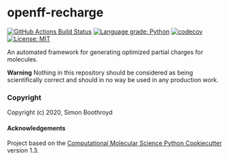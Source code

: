 openff-recharge
==============================
[//]: # (Badges)
[![GitHub Actions Build Status](https://github.com/openforcefield/openff-recharge/workflows/CI/badge.svg)](https://github.com/openforcefield/openff-recharge/actions?query=branch%3Amaster+workflow%3ACI)
[![Language grade: Python](https://img.shields.io/lgtm/grade/python/g/openforcefield/openff-recharge.svg?logo=lgtm&logoWidth=18)](https://lgtm.com/projects/g/openforcefield/openff-recharge/context:python)
[![codecov](https://codecov.io/gh/openforcefield/openff-recharge/branch/master/graph/badge.svg)](https://codecov.io/gh/openforcefield/openff-recharge/branch/master)
[![License: MIT](https://img.shields.io/badge/License-MIT-yellow.svg)](https://opensource.org/licenses/MIT)

An automated framework for generating optimized partial charges for molecules.

**Warning** Nothing in this repository should be considered as being scientifically correct and should in no way be
used in any production work.

### Copyright

Copyright (c) 2020, Simon Boothroyd


#### Acknowledgements
 
Project based on the 
[Computational Molecular Science Python Cookiecutter](https://github.com/molssi/cookiecutter-cms) version 1.3.
